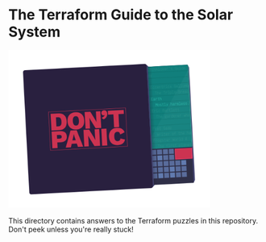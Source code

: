 # The Terraform Guide to the Solar System

<img src="../images/dont_panic.png" alt="Don't Panic 😛" width="400">

This directory contains answers to the Terraform puzzles in this repository. Don't peek unless you're really stuck!